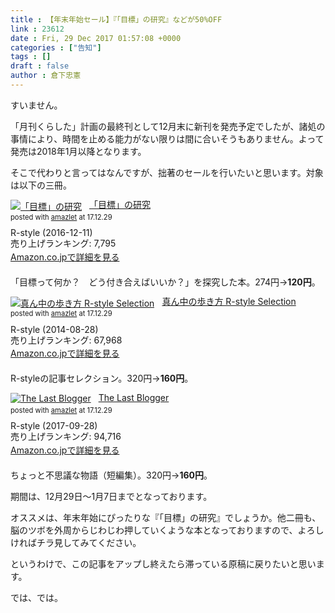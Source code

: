 ```yaml
---
title : 【年末年始セール】『「目標」の研究』などが50%OFF
link : 23612
date : Fri, 29 Dec 2017 01:57:08 +0000
categories : ["告知"]
tags : []
draft : false
author : 倉下忠憲
---
```


すいません。

「月刊くらした」計画の最終刊として12月末に新刊を発売予定でしたが、諸処の事情により、時間を止める能力がない限りは間に合いそうもありません。よって発売は2018年1月以降となります。

そこで代わりと言ってはなんですが、拙著のセールを行いたいと思います。対象は以下の三冊。

<div class="amazlet-box" style="margin-bottom:20px;"><div class="amazlet-image" style="float:left;margin:0px 12px 1px 0px;"><a href="http://www.amazon.co.jp/exec/obidos/ASIN/B01MXXFY28/rashita1000-22/ref=nosim/" name="amazletlink" target="_blank"><img src="https://images-fe.ssl-images-amazon.com/images/I/410t4sR1ziL._SL160_.jpg" alt="「目標」の研究" style="border: none;" /></a></div><div class="amazlet-info" style="line-height:120%; margin-bottom: 10px"><div class="amazlet-name" style="margin-bottom:10px;line-height:120%"><a href="http://www.amazon.co.jp/exec/obidos/ASIN/B01MXXFY28/rashita1000-22/ref=nosim/" name="amazletlink" target="_blank">「目標」の研究</a><div class="amazlet-powered-date" style="font-size:80%;margin-top:5px;line-height:120%">posted with <a href="http://www.amazlet.com/" title="amazlet" target="_blank">amazlet</a> at 17.12.29</div></div><div class="amazlet-detail">R-style (2016-12-11)<br />売り上げランキング: 7,795<br /></div><div class="amazlet-sub-info" style="float: left;"><div class="amazlet-link" style="margin-top: 5px"><a href="http://www.amazon.co.jp/exec/obidos/ASIN/B01MXXFY28/rashita1000-22/ref=nosim/" name="amazletlink" target="_blank">Amazon.co.jpで詳細を見る</a></div></div></div><div class="amazlet-footer" style="clear: left"></div></div>

「目標って何か？　どう付き合えばいいか？」を探究した本。274円→<strong>120円</strong>。

<div class="amazlet-box" style="margin-bottom:20px;"><div class="amazlet-image" style="float:left;margin:0px 12px 1px 0px;"><a href="http://www.amazon.co.jp/exec/obidos/ASIN/B00N4E5L1C/rashita1000-22/ref=nosim/" name="amazletlink" target="_blank"><img src="https://images-fe.ssl-images-amazon.com/images/I/51EO0c537CL._SL160_.jpg" alt="真ん中の歩き方 R-style Selection" style="border: none;" /></a></div><div class="amazlet-info" style="line-height:120%; margin-bottom: 10px"><div class="amazlet-name" style="margin-bottom:10px;line-height:120%"><a href="http://www.amazon.co.jp/exec/obidos/ASIN/B00N4E5L1C/rashita1000-22/ref=nosim/" name="amazletlink" target="_blank">真ん中の歩き方 R-style Selection</a><div class="amazlet-powered-date" style="font-size:80%;margin-top:5px;line-height:120%">posted with <a href="http://www.amazlet.com/" title="amazlet" target="_blank">amazlet</a> at 17.12.29</div></div><div class="amazlet-detail">R-style (2014-08-28)<br />売り上げランキング: 67,968<br /></div><div class="amazlet-sub-info" style="float: left;"><div class="amazlet-link" style="margin-top: 5px"><a href="http://www.amazon.co.jp/exec/obidos/ASIN/B00N4E5L1C/rashita1000-22/ref=nosim/" name="amazletlink" target="_blank">Amazon.co.jpで詳細を見る</a></div></div></div><div class="amazlet-footer" style="clear: left"></div></div>

R-styleの記事セレクション。320円→<strong>160円</strong>。

<div class="amazlet-box" style="margin-bottom:20px;"><div class="amazlet-image" style="float:left;margin:0px 12px 1px 0px;"><a href="http://www.amazon.co.jp/exec/obidos/ASIN/B0761ZP974/rashita1000-22/ref=nosim/" name="amazletlink" target="_blank"><img src="https://images-fe.ssl-images-amazon.com/images/I/4116pH0vPrL._SL160_.jpg" alt="The Last Blogger" style="border: none;" /></a></div><div class="amazlet-info" style="line-height:120%; margin-bottom: 10px"><div class="amazlet-name" style="margin-bottom:10px;line-height:120%"><a href="http://www.amazon.co.jp/exec/obidos/ASIN/B0761ZP974/rashita1000-22/ref=nosim/" name="amazletlink" target="_blank">The Last Blogger</a><div class="amazlet-powered-date" style="font-size:80%;margin-top:5px;line-height:120%">posted with <a href="http://www.amazlet.com/" title="amazlet" target="_blank">amazlet</a> at 17.12.29</div></div><div class="amazlet-detail">R-style (2017-09-28)<br />売り上げランキング: 94,716<br /></div><div class="amazlet-sub-info" style="float: left;"><div class="amazlet-link" style="margin-top: 5px"><a href="http://www.amazon.co.jp/exec/obidos/ASIN/B0761ZP974/rashita1000-22/ref=nosim/" name="amazletlink" target="_blank">Amazon.co.jpで詳細を見る</a></div></div></div><div class="amazlet-footer" style="clear: left"></div></div>

ちょっと不思議な物語（短編集）。320円→<strong>160円</strong>。

期間は、12月29日〜1月7日までとなっております。

オススメは、年末年始にぴったりな『「目標」の研究』でしょうか。他二冊も、脳のツボを外周からじわじわ押していくような本となっておりますので、よろしければチラ見してみてください。

というわけで、この記事をアップし終えたら滞っている原稿に戻りたいと思います。

では、では。